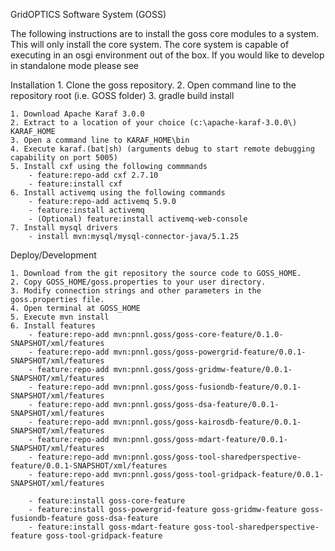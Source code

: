 GridOPTICS Software System (GOSS)

The following instructions are to install the goss core modules to a system.  This will only install 
the core system.  The core system is capable of executing in an osgi environment out of the box.  If
you would like to develop in standalone mode please see 

Installation
    1. Clone the goss repository.
    2. Open command line to the repository root (i.e. GOSS folder)
    3. gradle build install



    1. Download Apache Karaf 3.0.0 
    2. Extract to a location of your choice (c:\apache-karaf-3.0.0\) KARAF_HOME
    3. Open a command line to KARAF_HOME\bin
    4. Execute karaf.(bat|sh) (arguments debug to start remote debugging capability on port 5005)
    5. Install cxf using the following commmands
        - feature:repo-add cxf 2.7.10
        - feature:install cxf
    6. Install activemq using the following commands
        - feature:repo-add activemq 5.9.0
        - feature:install activemq
        - (Optional) feature:install activemq-web-console
    7. Install mysql drivers
        - install mvn:mysql/mysql-connector-java/5.1.25

Deploy/Development

    1. Download from the git repository the source code to GOSS_HOME.
    2. Copy GOSS_HOME/goss.properties to your user directory.
    3. Modify connection strings and other parameters in the goss.properties file.
    4. Open terminal at GOSS_HOME
    5. Execute mvn install
    6. Install features
        - feature:repo-add mvn:pnnl.goss/goss-core-feature/0.1.0-SNAPSHOT/xml/features
        - feature:repo-add mvn:pnnl.goss/goss-powergrid-feature/0.0.1-SNAPSHOT/xml/features
        - feature:repo-add mvn:pnnl.goss/goss-gridmw-feature/0.0.1-SNAPSHOT/xml/features
        - feature:repo-add mvn:pnnl.goss/goss-fusiondb-feature/0.0.1-SNAPSHOT/xml/features
        - feature:repo-add mvn:pnnl.goss/goss-dsa-feature/0.0.1-SNAPSHOT/xml/features
        - feature:repo-add mvn:pnnl.goss/goss-kairosdb-feature/0.0.1-SNAPSHOT/xml/features
        - feature:repo-add mvn:pnnl.goss/goss-mdart-feature/0.0.1-SNAPSHOT/xml/features
        - feature:repo-add mvn:pnnl.goss/goss-tool-sharedperspective-feature/0.0.1-SNAPSHOT/xml/features
        - feature:repo-add mvn:pnnl.goss/goss-tool-gridpack-feature/0.0.1-SNAPSHOT/xml/features
        
        - feature:install goss-core-feature
        - feature:install goss-powergrid-feature goss-gridmw-feature goss-fusiondb-feature goss-dsa-feature
        - feature:install goss-mdart-feature goss-tool-sharedperspective-feature goss-tool-gridpack-feature
        

